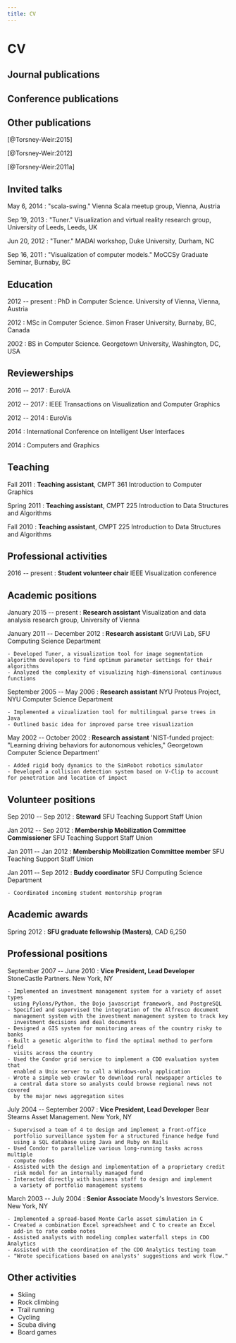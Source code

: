 ```yaml
---
title: CV
---
```


# CV

## Journal publications

## Conference publications

## Other publications

[@Torsney-Weir:2015]

[@Torsney-Weir:2012]

[@Torsney-Weir:2011a]

## Invited talks

May 6, 2014
: "scala-swing." Vienna Scala meetup group, Vienna, Austria

Sep 19, 2013
: "Tuner." Visualization and virtual reality research group, University of Leeds, Leeds, UK

Jun 20, 2012
: "Tuner." MADAI workshop, Duke University, Durham, NC

Sep 16, 2011
: "Visualization of computer models." MoCCSy Graduate Seminar, Burnaby, BC

## Education

2012 -- present
: PhD in Computer Science. University of Vienna, Vienna, Austria

2012
: MSc in Computer Science. Simon Fraser University, Burnaby, BC, Canada

2002
: BS in Computer Science. Georgetown University, Washington, DC, USA

## Reviewerships


2016 -- 2017
: EuroVA

2012 -- 2017
: IEEE Transactions on Visualization and Computer Graphics

2012 -- 2014
: EuroVis

2014
: International Conference on Intelligent User Interfaces

2014
: Computers and Graphics

## Teaching

Fall 2011
:  **Teaching assistant**, CMPT 361 Introduction to Computer Graphics

Spring 2011
:  **Teaching assistant**, CMPT 225 Introduction to Data Structures and Algorithms

Fall 2010
:  **Teaching assistant**, CMPT 225 Introduction to Data Structures and Algorithms

## Professional activities
2016 -- present
: **Student volunteer chair** IEEE Visualization conference

## Academic positions

January 2015 -- present
: **Research assistant** Visualization and data analysis research group, University of Vienna

January 2011 -- December 2012
: **Research assistant** GrUVi Lab, SFU Computing Science Department

    - Developed Tuner, a visualization tool for image segmentation algorithm developers to find optimum parameter settings for their algorithms
    - Analyzed the complexity of visualizing high-dimensional continuous functions

September 2005 -- May 2006
: **Research assistant** NYU Proteus Project, NYU Computer Science Department

    - Implemented a vizualization tool for multilingual parse trees in Java
    - Outlined basic idea for improved parse tree visualization

May 2002 -- October 2002
: **Research assistant** 'NIST-funded project: "Learning driving behaviors for autonomous vehicles," Georgetown Computer Science Department'

    - Added rigid body dynamics to the SimRobot robotics simulator
    - Developed a collision detection system based on V-Clip to account for penetration and location of impact

## Volunteer positions
Sep 2010 -- Sep 2012
: **Steward** SFU Teaching Support Staff Union

Jan 2012 -- Sep 2012
: **Membership Mobilization Committee Commissioner** SFU Teaching Support Staff Union

Jan 2011 -- Jan 2012
: **Membership Mobilization Committee member** SFU Teaching Support Staff Union

Jan 2011 -- Sep 2012
: **Buddy coordinator** SFU Computing Science Department

    - Coordinated incoming student mentorship program 

## Academic awards
Spring 2012
: **SFU graduate fellowship (Masters)**, CAD 6,250

## Professional positions

September 2007 -- June 2010
: **Vice President, Lead Developer** StoneCastle Partners. New York, NY

    - Implemented an investment management system for a variety of asset types
      using Pylons/Python, the Dojo javascript framework, and PostgreSQL
    - Specified and supervised the integration of the Alfresco document 
      management system with the investment management system to track key 
      investment decisions and deal documents
    - Designed a GIS system for monitoring areas of the country risky to banks
    - Built a genetic algorithm to find the optimal method to perform field 
      visits across the country
    - Used the Condor grid service to implement a CDO evaluation system that 
      enabled a Unix server to call a Windows-only application
    - Wrote a simple web crawler to download rural newspaper articles to 
      a central data store so analysts could browse regional news not covered 
      by the major news aggregation sites

July 2004 -- September 2007
: **Vice President, Lead Developer** Bear Stearns Asset Management. New York, NY

    - Supervised a team of 4 to design and implement a front-office 
      portfolio surveillance system for a structured finance hedge fund 
      using a SQL database using Java and Ruby on Rails
    - Used Condor to parallelize various long-running tasks across multiple 
      compute nodes
    - Assisted with the design and implementation of a proprietary credit 
      risk model for an internally managed fund
    - Interacted directly with business staff to design and implement 
      a variety of portfolio management systems

March 2003 -- July 2004
: **Senior Associate** Moody's Investors Service. New York, NY 

    - Implemented a spread-based Monte Carlo asset simulation in C
    - Created a combination Excel spreadsheet and C to create an Excel 
      add-in to rate combo notes
    - Assisted analysts with modeling complex waterfall steps in CDO Analytics
    - Assisted with the coordination of the CDO Analytics testing team
    - "Wrote specifications based on analysts' suggestions and work flow."

## Other activities

*  Skiing
*  Rock climbing
*  Trail running
*  Cycling
*  Scuba diving
*  Board games

